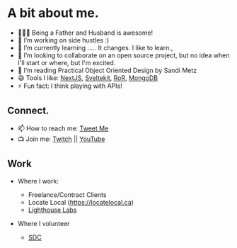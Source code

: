 
# A bit about me.

- 👨‍👩‍👦 Being a Father and Husband is awesome!
- 🔭 I’m working on side hustles :)
- 🌱 I’m currently learning ..... It changes. I like to learn., 
- 👯 I’m looking to collaborate on an open source project, but no idea when I'll start or where, but I'm excited.
- 🤔 I’m reading Practical Object Oriented Design by Sandi Metz
- 😄 Tools I like: [NextJS](https://nextjs.org), [Sveltekit](https://kit.svelte.dev/), [RoR](https://rubyonrails.org), [MongoDB](https://mongodb.com)
- ⚡  Fun fact: I think playing with APIs!

## Connect.
- 📫 How to reach me: [Tweet Me](https://twitter.com/misterhtmlcss)
- 📺 Join me: [Twitch](https://www.twitch.tv/misterhtmlcss) || [YouTube](https://www.youtube.com/channel/UC0eNBdAeTGbi6BZMgLvVTmA)


## Work
- Where I work:
    * Freelance/Contract Clients
    * Locate Local (https://locatelocal.ca)
    * [Lighthouse Labs](https://www.lighthouselabs.ca)

- Where I volunteer
    * [SDC](https://sdc.fyi/)
